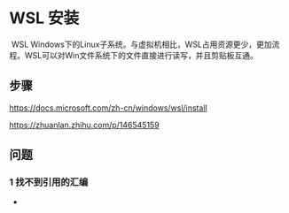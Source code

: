 # WSL 安装

​		WSL Windows下的Linux子系统。与虚拟机相比，WSL占用资源更少，更加流程。WSL可以对Win文件系统下的文件直接进行读写，并且剪贴板互通。



## 步骤

https://docs.microsoft.com/zh-cn/windows/wsl/install

https://zhuanlan.zhihu.com/p/146545159





## 问题



### 1 找不到引用的汇编

- 

